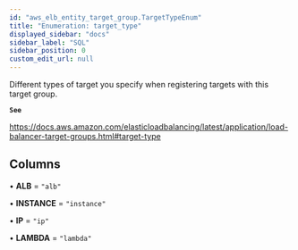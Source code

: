 ```yaml
---
id: "aws_elb_entity_target_group.TargetTypeEnum"
title: "Enumeration: target_type"
displayed_sidebar: "docs"
sidebar_label: "SQL"
sidebar_position: 0
custom_edit_url: null
---
```


Different types of target you specify when registering targets with this target group.

**`See`**

https://docs.aws.amazon.com/elasticloadbalancing/latest/application/load-balancer-target-groups.html#target-type

## Columns

• **ALB** = ``"alb"``

• **INSTANCE** = ``"instance"``

• **IP** = ``"ip"``

• **LAMBDA** = ``"lambda"``
